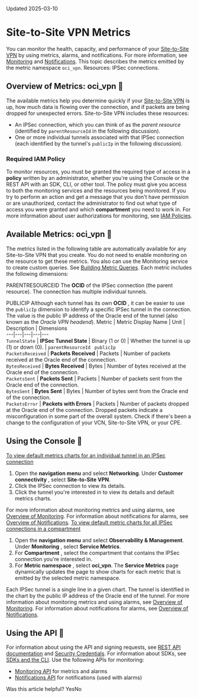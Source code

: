 Updated 2025-03-10
# Site-to-Site VPN Metrics
You can monitor the health, capacity, and performance of your [Site-to-Site VPN](https://docs.oracle.com/en-us/iaas/Content/Network/Tasks/managingIPsec.htm#managingIPSec "Site-to-Site VPN provides an IPSec connection between an on-premises network and a Virtual Cloud Network \(VCN\).") by using metrics, alarms, and notifications. For more information, see [Monitoring](https://docs.oracle.com/iaas/Content/Monitoring/home.htm) and [Notifications](https://docs.oracle.com/iaas/Content/Notification/home.htm). 
This topic describes the metrics emitted by the metric namespace `oci_vpn`.
Resources: IPSec connections.
## Overview of Metrics: oci_vpn 🔗 
The available metrics help you determine quickly if your [Site-to-Site VPN](https://docs.oracle.com/en-us/iaas/Content/Network/Tasks/managingIPsec.htm#managingIPSec "Site-to-Site VPN provides an IPSec connection between an on-premises network and a Virtual Cloud Network \(VCN\).") is up, how much data is flowing over the connection, and if packets are being dropped for unexpected errors.
Site-to-Site VPN includes these resources:
  * An IPSec connection, which you can think of as the _parent resource_ (identified by `parentResourceId` in the following discussion).
  * One or more individual tunnels associated with that IPSec connection (each identified by the tunnel's `publicIp` in the following discussion).


### Required IAM Policy
To monitor resources, you must be granted the required type of access in a **policy** written by an administrator, whether you're using the Console or the REST API with an SDK, CLI, or other tool. The policy must give you access to both the monitoring services and the resources being monitored. If you try to perform an action and get a message that you don't have permission or are unauthorized, contact the administrator to find out what type of access you were granted and which **compartment** you need to work in. For more information about user authorizations for monitoring, see [IAM Policies](https://docs.oracle.com/iaas/Content/Security/Reference/monitoring_security.htm#iam-policies). 
## Available Metrics: oci_vpn 🔗 
The metrics listed in the following table are automatically available for any Site-to-Site VPN that you create. You do not need to enable monitoring on the resource to get these metrics.
You also can use the Monitoring service to create custom queries. See [Building Metric Queries](https://docs.oracle.com/iaas/Content/Monitoring/Tasks/buildingqueries.htm).
Each metric includes the following dimensions:  

PARENTRESOURCEID
    The **OCID** of the IPSec connection (the parent resource). The connection has multiple individual tunnels. 

PUBLICIP
    Although each tunnel has its own **OCID** , it can be easier to use the `publicIp` dimension to identify a specific IPSec tunnel in the connection. The value is the public IP address of the Oracle end of the tunnel (also known as the _Oracle VPN headend_). 
Metric | Metric Display Name | Unit | Description | Dimensions  
---|---|---|---|---  
`TunnelState` |  **IPSec Tunnel State** |  Binary (1 or 0) |  Whether the tunnel is up (1) or down (0). |  `parentResourceId ` `publicIp`  
`PacketsReceived` |  **Packets Received** |  Packets |  Number of packets received at the Oracle end of the connection.  
`BytesReceived` |  **Bytes Received** |  Bytes |  Number of bytes received at the Oracle end of the connection.  
`PacketsSent` |  **Packets Sent** |  Packets |  Number of packets sent from the Oracle end of the connection.  
`BytesSent` |  **Bytes Sent** |  Bytes |  Number of bytes sent from the Oracle end of the connection.  
`PacketsError` |  **Packets with Errors** |  Packets |  Number of packets dropped at the Oracle end of the connection. Dropped packets indicate a misconfiguration in some part of the overall system. Check if there's been a change to the configuration of your VCN, Site-to-Site VPN, or your CPE.   
## Using the Console 🔗 
[To view default metrics charts for an individual tunnel in an IPSec connection](https://docs.oracle.com/en-us/iaas/Content/Network/Reference/ipsecmetrics.htm)
  1. Open the **navigation menu** and select **Networking**. Under **Customer connectivity** , select **Site-to-Site VPN**.
  2. Click the IPSec connection to view its details.
  3. Click the tunnel you're interested in to view its details and default metrics charts.


For more information about monitoring metrics and using alarms, see [Overview of Monitoring](https://docs.oracle.com/iaas/Content/Monitoring/Concepts/monitoringoverview.htm). For information about notifications for alarms, see [Overview of Notifications](https://docs.oracle.com/iaas/Content/Notification/Concepts/notificationoverview.htm).
[To view default metric charts for all IPSec connections in a compartment](https://docs.oracle.com/en-us/iaas/Content/Network/Reference/ipsecmetrics.htm)
  1. Open the **navigation menu** and select **Observability & Management**. Under **Monitoring** , select **Service Metrics**. 
  2. For **Compartment** , select the compartment that contains the IPSec connection you're interested in. 
  3. For **Metric namespace** , select **oci_vpn**.
The **Service Metrics** page dynamically updates the page to show charts for each metric that is emitted by the selected metric namespace. 


Each IPSec tunnel is a single line in a given chart. The tunnel is identified in the chart by the public IP address of the Oracle end of the tunnel.
For more information about monitoring metrics and using alarms, see [Overview of Monitoring](https://docs.oracle.com/iaas/Content/Monitoring/Concepts/monitoringoverview.htm). For information about notifications for alarms, see [Overview of Notifications](https://docs.oracle.com/iaas/Content/Notification/Concepts/notificationoverview.htm).
## Using the API 🔗 
For information about using the API and signing requests, see [REST API documentation](https://docs.oracle.com/iaas/Content/API/Concepts/usingapi.htm) and [Security Credentials](https://docs.oracle.com/iaas/Content/General/Concepts/credentials.htm). For information about SDKs, see [SDKs and the CLI](https://docs.oracle.com/iaas/Content/API/Concepts/sdks.htm).
Use the following APIs for monitoring:
  * [Monitoring API](https://docs.oracle.com/iaas/api/#/en/monitoring/latest/) for metrics and alarms 
  * [Notifications API](https://docs.oracle.com/iaas/api/#/en/notification/latest/) for notifications (used with alarms)


Was this article helpful?
YesNo


